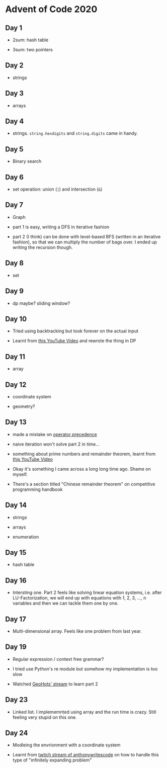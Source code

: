 # Advent of Code 2020

## Day 1

- 2sum: hash table

- 3sum: two pointers

## Day 2

- strings

## Day 3

- arrays

## Day 4

- strings. ```string.hexdigits``` and ```string.digits``` came in handy.

## Day 5

- Binary search

## Day 6

- set operation: union (```|```) and intersection (```&```)

## Day 7

- Graph

- part 1 is easy, writing a DFS in iterative fashion

- part 2 (I think) can be done with level-based BFS (written in an iterative fashion), so that we can multiply the number of bags over. I ended up writing the recursion though.

## Day 8

- set

## Day 9

- dp maybe? sliding window?

## Day 10

- Tried using backtracking but took forever on the actual input

- Learnt from [this YouTube Video](https://www.youtube.com/watch?v=cE88K2kFZn0) and rewrote the thing in DP

## Day 11

- array

## Day 12

- coordinate system

- geometry?

## Day 13

- made a mistake on [operator precedence](https://docs.python.org/3/reference/expressions.html#operator-precedence)

- naive iteration won't solve part 2 in time...

- something about prime numbers and remainder theorem, learnt from [this YouTube Video](https://www.youtube.com/watch?v=x40aLK9KjYQ)

- Okay it's something I came across a long long time ago. Shame on myself.

- There's a section titled "Chinese remainder theorem" on competitive programming handbook

## Day 14

- strings

- arrays

- enumeration

## Day 15

- hash table

## Day 16

- Intersting one. Part 2 feels like solving linear equation systems, i.e. after LU-Factorization, we will end up with equations with 1, 2, 3, ..., n variables and then we can tackle them one by one.

## Day 17

- Multi-dimensional array. Feels like one problem from last year.

## Day 19

- Regular expression / context free grammar?

- I tried use Python's re module but somehow my implementation is too slow

- Watched [GeoHots' stream](https://www.youtube.com/watch?v=OxDp11u-GUo) to learn part 2

## Day 23

- Linked list. I implememnted using array and the run time is crazy. Still feeling very stupid on this one.

## Day 24

- Modleing the envrionment with a coordinate system

- Learnt from [twitch stream of anthonywritescode](https://www.twitch.tv/videos/848239372) on how to handle this type of "infinitely expanding problem"


